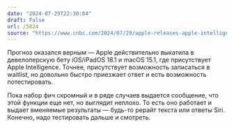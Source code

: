 ```yaml
---
date: "2024-07-29T22:30:04"
draft: False
url: /5024
source: "https://www.cnbc.com/2024/07/29/apple-releases-apple-intelligence-its-long-awaited-ai-features.html"
---
```


Прогноз оказался верным — Apple действительно выкатила в девелоперскую бету iOS/iPadOS 18.1 и macOS 15.1, где присутствует Apple Intelligence. Точнее, присутствует возможность записаться в waitlist, но довольно быстро приезжает ответ и есть возможность потестировать.

Пока набор фич скромный и в ряде случаев выдается сообщение, что этой функции еще нет, но выглядит неплохо. То есть оно работает и выдает вменяемые результаты — будь-то рерайт текста или ответы Siri. Конечно, надо тестировать дальше и смотреть.
